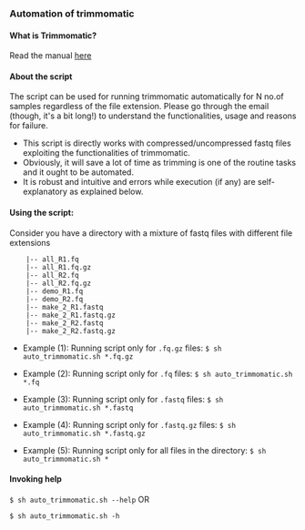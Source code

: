 ### Automation of trimmomatic

#### What is Trimmomatic?
Read the manual [here](http://www.usadellab.org/cms/?page=trimmomatic)

#### About the script

The script can be used for running trimmomatic automatically for N no.of samples regardless of the file extension. Please go through the email (though, it's a bit long!) to understand the functionalities, usage and reasons for failure.

- This script is directly works with compressed/uncompressed fastq files exploiting the functionalities of trimmomatic.
- Obviously, it will save a lot of time as trimming is one of the routine tasks and it ought to be automated.
- It is robust and intuitive and errors while execution (if any) are self-explanatory as explained below.

#### Using the script:

Consider you have a directory with a mixture of fastq files with different file extensions

```
    |-- all_R1.fq
    |-- all_R1.fq.gz
    |-- all_R2.fq
    |-- all_R2.fq.gz
    |-- demo_R1.fq
    |-- demo_R2.fq
    |-- make_2_R1.fastq
    |-- make_2_R1.fastq.gz
    |-- make_2_R2.fastq
    |-- make_2_R2.fastq.gz
```

- Example (1):  Running script only for `.fq.gz` files:
`$ sh auto_trimmomatic.sh *.fq.gz`

- Example (2):  Running script only for `.fq` files:
`$ sh auto_trimmomatic.sh *.fq`

- Example (3):  Running script only for `.fastq` files:
`$ sh auto_trimmomatic.sh *.fastq`

- Example (4):  Running script only for `.fastq.gz` files:
`$ sh auto_trimmomatic.sh *.fastq.gz`

- Example (5):  Running script only for all files in the directory:
`$ sh auto_trimmomatic.sh *`

#### Invoking help

`$ sh auto_trimmomatic.sh --help` OR

`$ sh auto_trimmomatic.sh -h`
